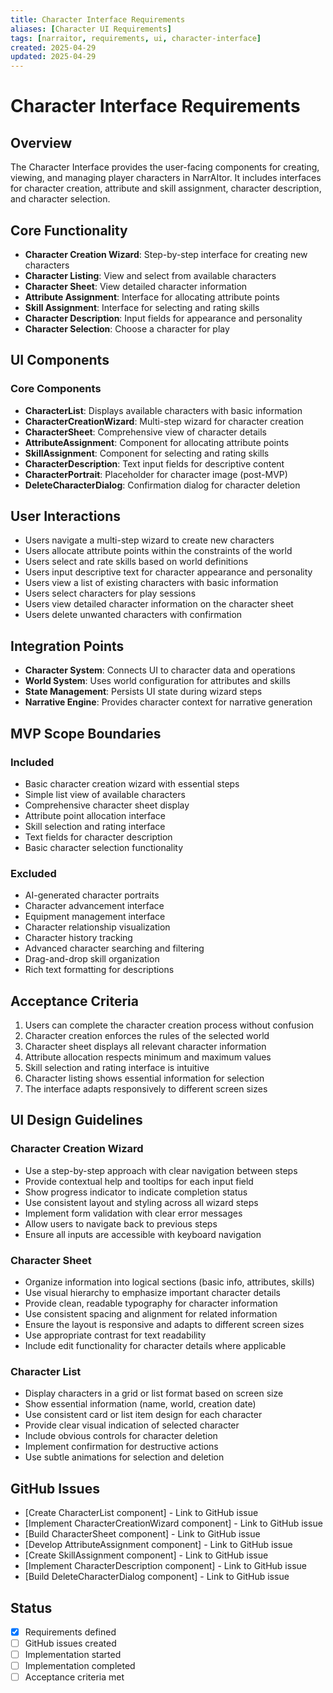 ```yaml
---
title: Character Interface Requirements
aliases: [Character UI Requirements]
tags: [narraitor, requirements, ui, character-interface]
created: 2025-04-29
updated: 2025-04-29
---
```


# Character Interface Requirements

## Overview
The Character Interface provides the user-facing components for creating, viewing, and managing player characters in NarrAItor. It includes interfaces for character creation, attribute and skill assignment, character description, and character selection.

## Core Functionality
- **Character Creation Wizard**: Step-by-step interface for creating new characters
- **Character Listing**: View and select from available characters
- **Character Sheet**: View detailed character information
- **Attribute Assignment**: Interface for allocating attribute points
- **Skill Assignment**: Interface for selecting and rating skills
- **Character Description**: Input fields for appearance and personality
- **Character Selection**: Choose a character for play

## UI Components

### Core Components
- **CharacterList**: Displays available characters with basic information
- **CharacterCreationWizard**: Multi-step wizard for character creation
- **CharacterSheet**: Comprehensive view of character details
- **AttributeAssignment**: Component for allocating attribute points
- **SkillAssignment**: Component for selecting and rating skills
- **CharacterDescription**: Text input fields for descriptive content
- **CharacterPortrait**: Placeholder for character image (post-MVP)
- **DeleteCharacterDialog**: Confirmation dialog for character deletion

## User Interactions
- Users navigate a multi-step wizard to create new characters
- Users allocate attribute points within the constraints of the world
- Users select and rate skills based on world definitions
- Users input descriptive text for character appearance and personality
- Users view a list of existing characters with basic information
- Users select characters for play sessions
- Users view detailed character information on the character sheet
- Users delete unwanted characters with confirmation

## Integration Points
- **Character System**: Connects UI to character data and operations
- **World System**: Uses world configuration for attributes and skills
- **State Management**: Persists UI state during wizard steps
- **Narrative Engine**: Provides character context for narrative generation

## MVP Scope Boundaries

### Included
- Basic character creation wizard with essential steps
- Simple list view of available characters
- Comprehensive character sheet display
- Attribute point allocation interface
- Skill selection and rating interface
- Text fields for character description
- Basic character selection functionality

### Excluded
- AI-generated character portraits
- Character advancement interface
- Equipment management interface
- Character relationship visualization
- Character history tracking
- Advanced character searching and filtering
- Drag-and-drop skill organization
- Rich text formatting for descriptions

## Acceptance Criteria
1. Users can complete the character creation process without confusion
2. Character creation enforces the rules of the selected world
3. Character sheet displays all relevant character information
4. Attribute allocation respects minimum and maximum values
5. Skill selection and rating interface is intuitive
6. Character listing shows essential information for selection
7. The interface adapts responsively to different screen sizes

## UI Design Guidelines

### Character Creation Wizard
- Use a step-by-step approach with clear navigation between steps
- Provide contextual help and tooltips for each input field
- Show progress indicator to indicate completion status
- Use consistent layout and styling across all wizard steps
- Implement form validation with clear error messages
- Allow users to navigate back to previous steps
- Ensure all inputs are accessible with keyboard navigation

### Character Sheet
- Organize information into logical sections (basic info, attributes, skills)
- Use visual hierarchy to emphasize important character details
- Provide clean, readable typography for character information
- Use consistent spacing and alignment for related information
- Ensure the layout is responsive and adapts to different screen sizes
- Use appropriate contrast for text readability
- Include edit functionality for character details where applicable

### Character List
- Display characters in a grid or list format based on screen size
- Show essential information (name, world, creation date)
- Use consistent card or list item design for each character
- Provide clear visual indication of selected character
- Include obvious controls for character deletion
- Implement confirmation for destructive actions
- Use subtle animations for selection and deletion

## GitHub Issues
- [Create CharacterList component] - Link to GitHub issue
- [Implement CharacterCreationWizard component] - Link to GitHub issue
- [Build CharacterSheet component] - Link to GitHub issue
- [Develop AttributeAssignment component] - Link to GitHub issue
- [Create SkillAssignment component] - Link to GitHub issue
- [Implement CharacterDescription component] - Link to GitHub issue
- [Build DeleteCharacterDialog component] - Link to GitHub issue

## Status
- [x] Requirements defined
- [ ] GitHub issues created
- [ ] Implementation started
- [ ] Implementation completed
- [ ] Acceptance criteria met
